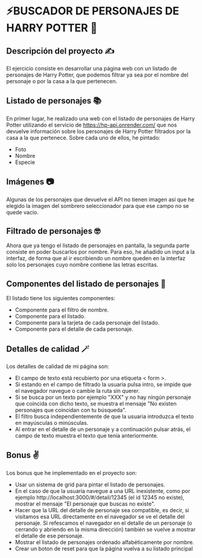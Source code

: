 # ⚡BUSCADOR DE PERSONAJES DE HARRY POTTER 🧙

## Descripción del proyecto ✍️

El ejercicio consiste en desarrollar una página web con un listado de personajes de Harry Potter, que
podemos filtrar ya sea por el nombre del personaje o por la casa a la que pertenecen. 

## Listado de personajes 📚

En primer lugar, he realizado una web con el listado de personajes de Harry Potter
utilizando el servicio de https://hp-api.onrender.com/ que nos devuelve información sobre los personajes de
Harry Potter filtrados por la casa a la que pertenece. Sobre cada uno de ellos, he pintado:
- Foto
- Nombre
- Especie

## Imágenes 📷

Algunas de los personajes que devuelve el API no tienen imagen así que he elegido la imagen del sombrero seleccionador para que ese campo no se quede vacío.

## Filtrado de personajes 🤓

Ahora que ya tengo el listado de personajes en pantalla, la segunda parte consiste en poder buscarlos
por nombre. Para eso, he añadido un input a la interfaz, de forma que al ir escribiendo un nombre queden
en la interfaz solo los personajes cuyo nombre contiene las letras escritas. 

## Componentes del listado de personajes 🧹

El listado tiene los siguientes componentes:
- Componente para el filtro de nombre.
- Componente para el listado.
- Componente para la tarjeta de cada personaje del listado.
- Componente para el detalle de cada personaje.

## Detalles de calidad 🪄

Los detalles de calidad de mi página son:
- El campo de texto está recubierto por una etiqueta < form >.
- Si estando en el campo de filtrado la usuaria pulsa intro, se impide que el navegador navegue o
cambie la ruta sin querer.
- Si se busca por un texto por ejemplo "XXX" y no hay ningún personaje que coincida con dicho texto,
se muestra el mensaje "No existen personajes que coincidan con tu búsqueda".
- El filtro busca independientemente de que la usuaria introduzca el texto en mayúsculas o
minúsculas.
- Al entrar en el detalle de un personaje y a continuación pulsar atrás, el campo de texto muestra
el texto que tenía anteriormente.

## Bonus ✌️

Los bonus que he implementado en el proyecto son:
- Usar un sistema de grid para pintar el listado de personajes.
- En el caso de que la usuaria navegue a una URL inexistente,
como por ejemplo http://localhost:3000/#/detail/12345 (el id 12345 no existe), mostrar
el mensaje "El personaje que buscas no existe".
- Hacer que la URL del detalle de personaje sea compatible, es decir, si
visitamos esa URL directamente en el navegador se ve el detalle del personaje. Si refescamos el
navegador en el detalle de un personaje (o cerrando y abriendo en la misma dirección) también se
vuelve a mostrar el detalle de ese personaje.
- Mostrar el listado de personajes ordenado alfabéticamente por nombre.
- Crear un boton de reset para que la página vuelva a su listado principal
 

